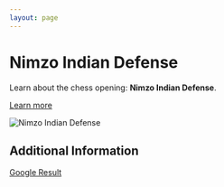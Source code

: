 ```yaml
---
layout: page
---
```

# Nimzo Indian Defense

Learn about the chess opening: **Nimzo Indian Defense**.

[Learn more](https://www.thechesswebsite.com/nimzo-indian-defense/)

![Nimzo Indian Defense](https://www.thechesswebsite.com/wp-content/uploads/2012/07/nimzo-indian-defense-big.jpg)

## Additional Information

[Google Result](https://www.chess.com/openings/Nimzo-Indian-Defense)
